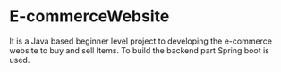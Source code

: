# E-commerceWebsite
It is a Java based beginner level project to developing the e-commerce website to buy and sell Items. To build the backend part Spring boot is used. 
